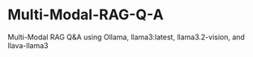 # Multi-Modal-RAG-Q-A

Multi-Modal RAG Q&amp;A 
 using Ollama, llama3:latest, llama3.2-vision, and llava-llama3
